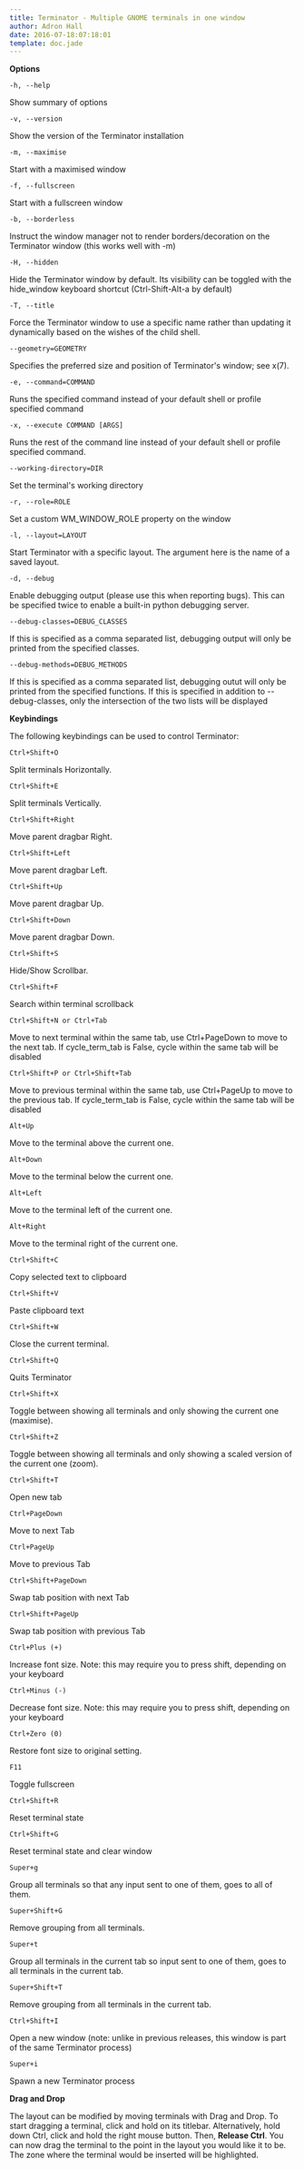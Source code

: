 ```yaml
---
title: Terminator - Multiple GNOME terminals in one window
author: Adron Hall
date: 2016-07-18:07:18:01
template: doc.jade
---
```

**Options**

    -h, --help

Show summary of options
    
    -v, --version
    
Show the version of the Terminator installation

    -m, --maximise
    
Start with a maximised window

    -f, --fullscreen
    
Start with a fullscreen window

    -b, --borderless

Instruct the window manager not to render borders/decoration on the Terminator window (this works well with -m)

    -H, --hidden

Hide the Terminator window by default. Its visibility can be toggled with the hide_window keyboard shortcut (Ctrl-Shift-Alt-a by default)

    -T, --title

Force the Terminator window to use a specific name rather than updating it dynamically based on the wishes of the child shell.

    --geometry=GEOMETRY

Specifies the preferred size and position of Terminator's window; see x(7).

    -e, --command=COMMAND

Runs the specified command instead of your default shell or profile specified command

    -x, --execute COMMAND [ARGS]

Runs the rest of the command line instead of your default shell or profile specified command.

    --working-directory=DIR

Set the terminal's working directory

    -r, --role=ROLE

Set a custom WM_WINDOW_ROLE property on the window

    -l, --layout=LAYOUT

Start Terminator with a specific layout. The argument here is the name of a saved layout.

    -d, --debug

Enable debugging output (please use this when reporting bugs). This can be specified twice to enable a built-in python debugging server.

    --debug-classes=DEBUG_CLASSES

If this is specified as a comma separated list, debugging output will only be printed from the specified classes.

    --debug-methods=DEBUG_METHODS

If this is specified as a comma separated list, debugging outut will only be printed from the specified functions. If this is specified in addition to --debug-classes, only the intersection of the two lists will be displayed

**Keybindings**

The following keybindings can be used to control Terminator:

    Ctrl+Shift+O

Split terminals Horizontally.

    Ctrl+Shift+E

Split terminals Vertically.

    Ctrl+Shift+Right

Move parent dragbar Right.

    Ctrl+Shift+Left

Move parent dragbar Left.

    Ctrl+Shift+Up

Move parent dragbar Up.

    Ctrl+Shift+Down

Move parent dragbar Down.

    Ctrl+Shift+S

Hide/Show Scrollbar.

    Ctrl+Shift+F

Search within terminal scrollback

    Ctrl+Shift+N or Ctrl+Tab

Move to next terminal within the same tab, use Ctrl+PageDown to move to the next tab. If cycle_term_tab is False, cycle within the same tab will be disabled

    Ctrl+Shift+P or Ctrl+Shift+Tab

Move to previous terminal within the same tab, use Ctrl+PageUp to move to the previous tab. If cycle_term_tab is False, cycle within the same tab will be disabled

    Alt+Up

Move to the terminal above the current one.

    Alt+Down

Move to the terminal below the current one.

    Alt+Left

Move to the terminal left of the current one.

    Alt+Right

Move to the terminal right of the current one.

    Ctrl+Shift+C

Copy selected text to clipboard

    Ctrl+Shift+V

Paste clipboard text

    Ctrl+Shift+W

Close the current terminal.

    Ctrl+Shift+Q

Quits Terminator

    Ctrl+Shift+X

Toggle between showing all terminals and only showing the current one (maximise).

    Ctrl+Shift+Z

Toggle between showing all terminals and only showing a scaled version of the current one (zoom).

    Ctrl+Shift+T

Open new tab

    Ctrl+PageDown

Move to next Tab

    Ctrl+PageUp

Move to previous Tab

    Ctrl+Shift+PageDown

Swap tab position with next Tab

    Ctrl+Shift+PageUp

Swap tab position with previous Tab

    Ctrl+Plus (+)

Increase font size. Note: this may require you to press shift, depending on your keyboard

    Ctrl+Minus (-)

Decrease font size. Note: this may require you to press shift, depending on your keyboard

    Ctrl+Zero (0)

Restore font size to original setting.

    F11

Toggle fullscreen

    Ctrl+Shift+R

Reset terminal state

    Ctrl+Shift+G

Reset terminal state and clear window

    Super+g

Group all terminals so that any input sent to one of them, goes to all of them.

    Super+Shift+G

Remove grouping from all terminals.

    Super+t

Group all terminals in the current tab so input sent to one of them, goes to all terminals in the current tab.

    Super+Shift+T

Remove grouping from all terminals in the current tab.

    Ctrl+Shift+I

Open a new window (note: unlike in previous releases, this window is part of the same Terminator process)

    Super+i

Spawn a new Terminator process

**Drag and Drop**

The layout can be modified by moving terminals with Drag and Drop. To start dragging a terminal, click and hold on its titlebar. Alternatively, hold down Ctrl, click and hold the right mouse button. Then, **Release Ctrl**. You can now drag the terminal to the point in the layout you would like it to be. The zone where the terminal would be inserted will be highlighted.